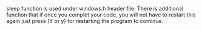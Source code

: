 sleep function is used under windows.h header file.
There is additional function that if once you complet your code, you will not have to restart this again  just press (Y or y) for restarting the program to continue.
